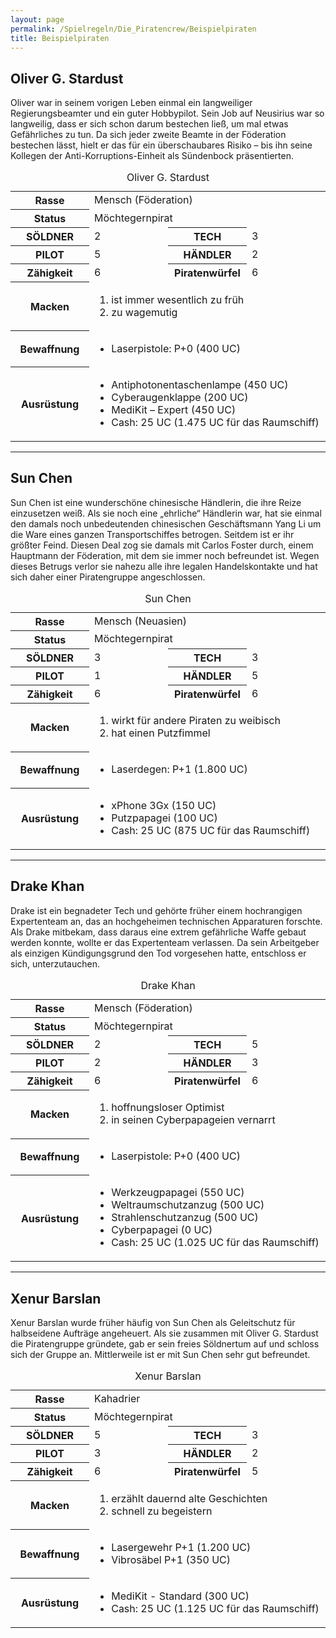 ```yaml
---
layout: page
permalink: /Spielregeln/Die_Piratencrew/Beispielpiraten
title: Beispielpiraten
---
```


## Oliver G. Stardust

Oliver war in seinem vorigen Leben einmal ein langweiliger Regierungsbeamter und ein guter Hobbypilot. Sein Job auf Neusirius war so langweilig, dass er sich schon darum bestechen ließ, um mal etwas Gefährliches zu tun. Da sich jeder zweite Beamte in der Föderation bestechen lässt, hielt er das für ein überschaubares Risiko – bis ihn seine Kollegen der Anti-Korruptions-Einheit als Sündenbock präsentierten.

<table>
  <caption>Oliver G. Stardust</caption>
  <colgroup>
    <col span="1" style="width: 25%;">
    <col span="1" style="width: 25%;">
    <col span="1" style="width: 25%;">
    <col span="1" style="width: 25%;">
  </colgroup>
  <tbody>
    <tr><th>Rasse</th><td colspan="3">Mensch (Föderation)</td></tr>
    <tr><th>Status</th><td colspan="3">Möchtegernpirat</td></tr>
    <tr><th>SÖLDNER</th><td>2</td><th>TECH</th><td>3</td></tr>
    <tr><th>PILOT</th><td>5</td><th>HÄNDLER</th><td>2</td></tr>
    <tr><th>Zähigkeit</th><td>6</td><th>Piratenwürfel</th><td>6</td></tr>
    <tr><th>Macken</th>
      <td colspan="3">
        <ol>
          <li>ist immer wesentlich zu früh</li>
          <li>zu wagemutig</li>
        </ol>
      </td>
    </tr>
    <tr><th>Bewaffnung</th>
      <td colspan="3">
        <ul>
          <li>Laserpistole: P+0 (400 UC)</li>
        </ul>
      </td>
    </tr>
    <tr><th>Ausrüstung</th>
      <td colspan="3">
        <ul>
          <li>Antiphotonentaschenlampe (450 UC)</li>
          <li>Cyberaugenklappe (200 UC)</li>
          <li>MediKit – Expert (450 UC)</li>
          <li>Cash: 25 UC (1.475 UC für das Raumschiff)</li>
        </ul>
      </td>
    </tr>
  </tbody>
</table>

***

## Sun Chen

Sun Chen ist eine wunderschöne chinesische Händlerin, die ihre Reize einzusetzen weiß. Als sie noch eine „ehrliche“ Händlerin war, hat sie einmal den damals noch unbedeutenden chinesischen Geschäftsmann Yang Li um die Ware eines ganzen Transportschiffes betrogen. Seitdem ist er ihr größter Feind. Diesen Deal zog sie damals mit Carlos Foster durch, einem Hauptmann der Föderation, mit dem sie immer noch befreundet ist. Wegen dieses Betrugs verlor sie nahezu alle ihre legalen Handelskontakte und hat sich daher einer Piratengruppe angeschlossen.

<table>
  <caption>Sun Chen</caption>
  <colgroup>
    <col span="1" style="width: 25%;">
    <col span="1" style="width: 25%;">
    <col span="1" style="width: 25%;">
    <col span="1" style="width: 25%;">
  </colgroup>
  <tbody>
    <tr><th>Rasse</th><td colspan="3">Mensch (Neuasien)</td></tr>
    <tr><th>Status</th><td colspan="3">Möchtegernpirat</td></tr>
    <tr><th>SÖLDNER</th><td>3</td><th>TECH</th><td>3</td></tr>
    <tr><th>PILOT</th><td>1</td><th>HÄNDLER</th><td>5</td></tr>
    <tr><th>Zähigkeit</th><td>6</td><th>Piratenwürfel</th><td>6</td></tr>
    <tr><th>Macken</th>
      <td colspan="3">
        <ol>
          <li>wirkt für andere Piraten zu weibisch</li>
          <li>hat einen Putzfimmel</li>
        </ol>
      </td>
    </tr>
    <tr><th>Bewaffnung</th>
      <td colspan="3">
        <ul>
          <li>Laserdegen: P+1 (1.800 UC)</li>
        </ul>
      </td>
    </tr>
    <tr><th>Ausrüstung</th>
      <td colspan="3">
        <ul>
          <li>xPhone 3Gx (150 UC)</li>
          <li>Putzpapagei (100 UC)</li>
          <li>Cash: 25 UC (875 UC für das Raumschiff)</li>
        </ul>
      </td>
    </tr>
  </tbody>
</table>

***

## Drake Khan

Drake ist ein begnadeter Tech und gehörte früher einem hochrangigen Expertenteam an, das an hochgeheimen technischen Apparaturen forschte. Als Drake mitbekam, dass daraus eine extrem gefährliche Waffe gebaut werden konnte, wollte er das Expertenteam verlassen. Da sein Arbeitgeber als einzigen Kündigungsgrund den Tod vorgesehen hatte, entschloss er sich, unterzutauchen.

<table>
  <caption>Drake Khan</caption>
  <colgroup>
    <col span="1" style="width: 25%;">
    <col span="1" style="width: 25%;">
    <col span="1" style="width: 25%;">
    <col span="1" style="width: 25%;">
  </colgroup>
  <tbody>
    <tr><th>Rasse</th><td colspan="3">Mensch (Föderation)</td></tr>
    <tr><th>Status</th><td colspan="3">Möchtegernpirat</td></tr>
    <tr><th>SÖLDNER</th><td>2</td><th>TECH</th><td>5</td></tr>
    <tr><th>PILOT</th><td>2</td><th>HÄNDLER</th><td>3</td></tr>
    <tr><th>Zähigkeit</th><td>6</td><th>Piratenwürfel</th><td>6</td></tr>
    <tr><th>Macken</th>
      <td colspan="3">
        <ol>
          <li>hoffnungsloser Optimist</li>
          <li>in seinen Cyberpapageien vernarrt</li>
        </ol>
      </td>
    </tr>
    <tr><th>Bewaffnung</th>
      <td colspan="3">
        <ul>
          <li>Laserpistole: P+0 (400 UC)</li>
        </ul>
      </td>
    </tr>
    <tr><th>Ausrüstung</th>
      <td colspan="3">
        <ul>
          <li>Werkzeugpapagei (550 UC)</li>
          <li>Weltraumschutzanzug (500 UC)</li>
          <li>Strahlenschutzanzug (500 UC)</li>
          <li>Cyberpapagei (0 UC)</li>
          <li>Cash: 25 UC (1.025 UC für das Raumschiff)</li>
        </ul>
      </td>
    </tr>
  </tbody>
</table>

***

## Xenur Barslan

Xenur Barslan wurde früher häufig von Sun Chen als Geleitschutz für halbseidene Aufträge angeheuert. Als sie zusammen mit Oliver G. Stardust die Piratengruppe gründete, gab er sein freies Söldnertum auf und schloss sich der Gruppe an. Mittlerweile ist er mit Sun Chen sehr gut befreundet.

<table>
  <caption>Xenur Barslan</caption>
  <colgroup>
    <col span="1" style="width: 25%;">
    <col span="1" style="width: 25%;">
    <col span="1" style="width: 25%;">
    <col span="1" style="width: 25%;">
  </colgroup>
  <tbody>
    <tr><th>Rasse</th><td colspan="3">Kahadrier</td></tr>
    <tr><th>Status</th><td colspan="3">Möchtegernpirat</td></tr>
    <tr><th>SÖLDNER</th><td>5</td><th>TECH</th><td>3</td></tr>
    <tr><th>PILOT</th><td>3</td><th>HÄNDLER</th><td>2</td></tr>
    <tr><th>Zähigkeit</th><td>6</td><th>Piratenwürfel</th><td>5</td></tr>
    <tr><th>Macken</th>
      <td colspan="3">
        <ol>
          <li>erzählt dauernd alte Geschichten</li>
          <li>schnell zu begeistern</li>
        </ol>
      </td>
    </tr>
    <tr><th>Bewaffnung</th>
      <td colspan="3">
        <ul>
          <li>Lasergewehr P+1 (1.200 UC)</li>
          <li>Vibrosäbel P+1 (350 UC)</li>
        </ul>
      </td>
    </tr>
    <tr><th>Ausrüstung</th>
      <td colspan="3">
        <ul>
          <li>MediKit - Standard (300 UC)</li>
          <li>Cash: 25 UC (1.125 UC für das Raumschiff)</li>
        </ul>
      </td>
    </tr>
  </tbody>
</table>
